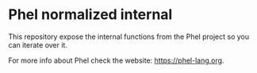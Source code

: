 # Phel normalized internal

This repository expose the internal functions from the Phel project so you can iterate over it. 

For more info about Phel check the website: https://phel-lang.org.

